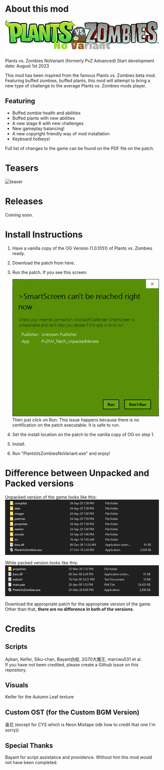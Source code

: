 # About this mod
![Logo](PvZ_Logo.png)

Plants vs. Zombies NoVariant (formerly PvZ Advanced)
Start development date: August 1st 2023

This mod has been inspired from the famous Plants vs. Zombies beta mod. 
Featuring buffed zombies, buffed plants, this mod will attempt to bring a new type of challenge to the average Plants vs. Zombies mods player.

## Featuring
- Buffed zombie health and abilities 
- Buffed plants with new abilities
- A new stage 6 with new challenges
- New gameplay balancing!
- A new copyright friendly way of mod installation
- Keyboard hotkeys!

Full list of changes to the game can be found on the PDF file on the patch.

# Teasers
![teaser](teaser1.gif)

# Releases
Coming soon.

# Install Instructions
1. Have a vanilla copy of the OG Version (1.0.1051) of Plants vs. Zombies ready.
2. Download the patch from here.
3. Run the patch. If you see this screen: 

	![Smartscreen](smartscreen.png)<br/>
	Then just click on Run. This issue happens because there is no certification on the patch executable. It is safe to run.
4. Set the install location on the patch to the vanilla copy of OG on step 1.
5. Install.
6. Run "PlantsVsZombiesNoVariant.exe" and enjoy!
	
# Difference between Unpacked and Packed versions
Unpacked version of the game looks like this:
![unpacked](unpacked_dir_struct.png)

While packed version looks like this:
![packed](packed_dir_struct.png)

Download the appropriate patch for the appropriate version of the game. Other than that, **there are no difference in both of the versions**.


# Credits
## Scripts
Ayban, Keifer, Siku-chan, Bayant白蚁, 2G70大魔王, marcwu531 et al.\
If you have not been credited, please create a Github issue on this repository.

## Visuals
Keifer for the Autumn Leaf texture

## Custom OST (for the Custom BGM Version)
虽花 (except for CYS which is Neon Mixtape (idk how to credit that one I'm sorry))

## Special Thanks
Bayant for script assistance and providence. Without him this mod would not have been completed.
